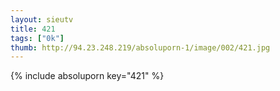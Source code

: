 ```yaml
--- 
layout: sieutv
title: 421
tags: ["0k"]
thumb: http://94.23.248.219/absoluporn-1/image/002/421.jpg
---
```

{% include absoluporn key="421" %} 
